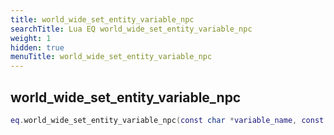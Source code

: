 ```yaml
---
title: world_wide_set_entity_variable_npc
searchTitle: Lua EQ world_wide_set_entity_variable_npc
weight: 1
hidden: true
menuTitle: world_wide_set_entity_variable_npc
---
```

## world_wide_set_entity_variable_npc
```lua
eq.world_wide_set_entity_variable_npc(const char *variable_name, const char *variable_value) -- void
```